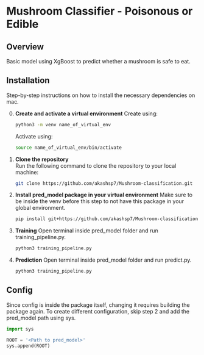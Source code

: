 # Mushroom Classifier - Poisonous or Edible 

## Overview
Basic model using XgBoost to predict whether a mushroom is safe to eat.

## Installation
Step-by-step instructions on how to install the necessary dependencies on mac.

0. **Create and activate a virtual environment**
   Create using:
   ```bash
   python3 -m venv name_of_virtual_env
   ```
   Activate using:
   ```bash
   source name_of_virtual_env/bin/activate
   ```
   
1. **Clone the repository**  
   Run the following command to clone the repository to your local machine:
   ```bash
   git clone https://github.com/akashsp7/Mushroom-classification.git
   ```
2. **Install pred_model package in your virtual environment**
   Make sure to be inside the venv before this step to not have this package in your global environment.
   ```bash
   pip install git+https://github.com/akashsp7/Mushroom-classification.git
   ```
3. **Training**
   Open terminal inside pred_model folder and run training_pipeline.py.
   ```bash
   python3 training_pipeline.py
   ```
4. **Prediction**
   Open terminal inside pred_model folder and run predict.py.
   ```bash
   python3 training_pipeline.py
   ```
   
## Config
Since config is inside the package itself, changing it requires building the package again. To create different configuration, skip step 2 and add the 
pred_model path using sys.
```python
import sys

ROOT = '<Path to pred_model>'
sys.append(ROOT)
   
